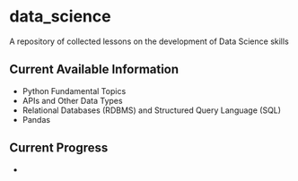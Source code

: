 # data_science
A repository of collected lessons on the development of Data Science skills

## Current Available Information
* Python Fundamental Topics
* APIs and Other Data Types
* Relational Databases (RDBMS) and Structured Query Language (SQL)
* Pandas

## Current Progress
* 